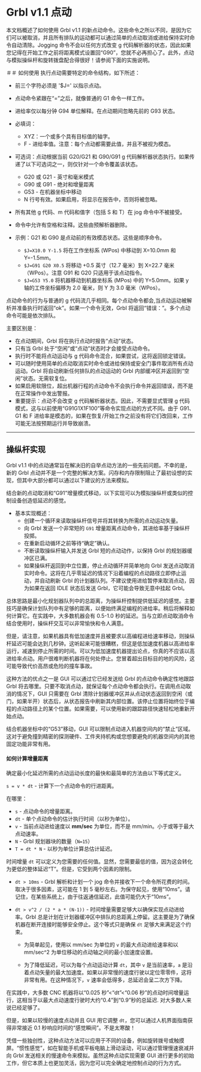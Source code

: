 # Grbl v1.1 点动

本文档概述了如何使用 Grbl v1.1 的新点动命令。这些命令之所以不同，是因为它们可以被取消，并且所有排队的运动都可以通过简单的点动取消或进给保持实时命令自动清除。Jogging 命令不会以任何方式改变 g 代码解析器的状态，因此如果您记得在开始工作之前将距离模式设置回“G90”，您就不必再担心了。此外，点动与模拟操纵杆和旋转拨盘配合得很好！请参阅下面的实施说明。

＃＃ 如何使用
执行点动需要特定的命令结构，如下所述：

 - 前三个字符必须是 '$J=' 以指示点动。
 - 点动命令紧跟在“=”之后，就像普通的 G1 命令一样工作。
 - 进给率仅以每分钟 G94 单位解释。在点动期间忽略先前的 G93 状态。
 - 必填词：
   - XYZ：一个或多个具有目标值的轴字。
   - F - 进给率值。注意：每个点动都需要此值，并且不被视为模态。
 - 可选词：点动根据当前 G20/G21 和 G90/G91 g 代码解析器状态执行。如果传递了以下可选词之一，则仅针对一个命令覆盖该状态。
   - G20 或 G21 - 英寸和毫米模式
   - G90 或 G91 - 绝对和增量距离
   - G53 - 在机器坐标中移动
   - N 行号有效。如果启用，将显示在报告中，否则将被忽略。
 - 所有其他 g 代码、m 代码和值字（包括 S 和 T）在 jog 命令中不被接受。
 - 命令中允许有空格和注释。这些由预解析器删除。

 - 示例：G21 和 G90 是点动前的有效模态状态。这些是顺序命令。
    - `$J=X10.0 Y-1.5` 将在工作坐标系 (WPos) 中移动到 X=10.0mm 和 Y=-1.5mm。
    - `$J=G91 G20 X0.5` 将移动 +0.5 英寸（12.7 毫米）到 X=22.7 毫米（WPos）。注意 G91 和 G20 只适用于该点动指令。
    - `$J=G53 Y5.0` 将机器移动到机器坐标系 (MPos) 中的 Y=5.0mm。如果 y 轴的工件坐标偏移为 2.0 毫米，则 Y 为 3.0 毫米（WPos）。

点动命令的行为与普通的 g 代码流几乎相同。每个点动命令都会,当点动运动被解析并准备执行时返回“ok”。如果一个命令无效，Grbl 将返回“错误：”。多个点动命令可能是依次排队。

主要区别是：  

- 在点动期间，Grbl 将在执行点动时报告“点动”状态。
- 只有当 Grbl 处于“空闲”或“点动”状态时才会接受点动命令。
- 执行时不能将点动运动与 g 代码命令混合，如果尝试，这将返回锁定错误。
- 可以随时使用简单的点动取消实时命令或进给保持或安全门事件取消所有点动运动。Grbl 将自动刷新任何排队的点动运动的 Grbl 内部缓冲区并返回到“空闲”状态。无需软复位。
- 如果启用软限位，超出机器行程的点动命令不会执行命令并返回错误，而不是在正常操作中发出警报。
- 重要提示：点动不会改变 g 代码解析器状态。因此，不需要显式管理 g 代码模式，这与以前使用“G91G1X1F100”等命令实现点动的方式不同。由于 G91、G1 和 F 进给率是模态的，如果在恢复/开始工作之前没有将它们改回来，工作可能无法按预期运行并导致崩溃。

------

## 操纵杆实现

Grbl v1.1 中的点动通常旨在解决旧的自举点动方法的一些先前问题。不幸的是，新的 Grbl 点动并不是一个完整的解决方案。闪存和内存限制阻止了最初设想的实现，但其中大部分都可以通过以下建议的方法来模拟。

结合新的点动取消和“G91”增量模式移动，以下实现可以为模拟操纵杆或类似的控制设备创造低延迟的感觉。

- 基本实现概述： 
  - 创建一个循环来读取操纵杆信号并将其转换为所需的点动运动矢量。
  - 向 Grbl 发送一个非常短的 `G91` 增量距离点动命令，其进给率基于操纵杆投掷。
  - 在重新启动循环之前等待“确定”确认。
  - 不断读取操纵杆输入并发送 Grbl 短的点动动作，以保持 Grbl 的规划器缓冲区已满。
  - 如果操纵杆返回到中立位置，停止点动循环并简单地向 Grbl 发送点动取消实时命令。这将在几乎零延迟的情况下沿着编程的点动路径立即停止运动，并自动刷新 Grbl 的计划器队列。不建议使用进给暂停来取消点动，因为如果在返回 IDLE 状态后发送 Grbl，它可能会导致无意中挂起 Grbl。


总体思路是最小化规划器队列中的总距离，为操纵杆控制提供低延迟的感觉。主要技巧是确保计划队列中有足够的距离，以便始终满足编程的进给率。稍后将解释如何计算它。在实践中，大多数机器会有 0.5-1.0 秒的延迟。当与立即点动取消命令结合使用时，操纵杆交互可以非常愉快和令人满意。

但是，请注意，如果机器具有低加速度并且被要求以高编程进给速率移动，则操纵杆延迟可能会达到几秒钟。这听起来可能很糟糕，但这是低加速度机器以高进给率运行，减速到停止所需的时间。可以为低加速度机器提出论点，你真的不应该以高进给率点动。用户很难判断机器将在何处停止。您冒着超出目标目的地的风险，这可能导致代价高昂或危险的撞车事故。

这种方法的优点之一是 GUI 可以通过它已经发送给 Grbl 的点动命令确定性地跟踪 Grbl 将去哪里。只要不取消点动，就保证每个点动命令都会执行。在调用点动取消的情况下，GUI 只需要在 Grbl 清除计划器缓冲区并从点动状态返回到空闲（或门，如果半开）状态后，从状态报告中刷新其内部位置。该停止位置将始终位于编程的点动路径上的某个位置。如果需要，可以使用新的跟踪路径快速轻松地重新开始点动。

结合机器坐标中的“G53”移动，GUI 可以限制点动进入机器空间内的“禁止”区域。这对于避免撞到精密的探测硬件、工件夹持机构或您想要避免的机器空间内的其他固定功能非常有用。

#### 如何计算增量距离

确定最小化延迟所需的点动运动长度的最快和最简单的方法由以下等式定义。

`s = v * dt` - 计算下一个点动命令的行进距离。

在哪里：  

- `s` - 点动命令的增量距离。
- `dt` - 单个点动命令的估计执行时间（以秒为单位）。  
- `v` - 当前点动进给速度以 **mm/sec** 为单位，而不是 mm/min。小于或等于最大点动速率。
- `N` - Grbl 规划器块的数量（`N=15`）
- `T = dt * N` - 以秒为单位计算总估计延迟。
 
时间增量 `dt` 可以定义为您需要的任何值。显然，您需要最低的值，因为这会转化为更低的整体延迟“T”。但是，它受到两个因素的限制。

- `dt > 10ms` - Grbl 解析和计划一个 jog 命令并接收下一个命令所花费的时间。取决于很多因素，这可能在 1 到 5 毫秒左右。为保守起见，使用“10ms”。请记住，在某些系统上，由于往返通信延迟，此值可能仍大于“10ms”。

- `dt > v^2 / (2 * a * (N-1))` - 时间增量需要足够大以确保实现点动进给率。Grbl 总是计划在计划器缓冲区中排队的总距离上停留。这主要是为了确保机器在断开连接时能够安全停止。这个等式只是确保 `dt` 足够大来满足这个约束。

	- 为简单起见，使用以 mm/sec 为单位的 `v` 的最大点动进给速率和以 mm/sec^2 为单位移动的点动轴之间的最小加速度设置。

	- 为了降低延迟，可以为每个点动运动计算 `dt`，其中 `v` 是当前速率，`a` 是沿着点动矢量的最大加速度。如果以非常慢的速度行驶以定位零零件，这将非常有用。在这种情况下，`v` 速率会低得多，总延迟会呈二次方下降。

在实践中，大多数 CNC 机器将以“0.025 秒”<“dt”<“0.06 秒”的点动时间增量运行，这相当于以最大点动速度行驶时大约“0.4”到“0.9”秒的总延迟. 对大多数人来说已经足够了。

但是，如果以较慢的速度点动并且 GUI 用它调整 `dt`，您可以通过人机界面指南获得非常接近 0.1 秒响应时间的“感觉瞬间”。不是太寒酸！

凭借一些独创性，这种点动方法可以应用于不同的设备，例如旋转拨号或触摸屏。“惯性感觉”，如在智能手机或平板电脑上滑动滚动，可以通过管理慢速衰减并向 Grbl 发送相关的慢速命令来模拟。虽然这种点动实现需要 GUI 进行更多的初始工作，但它本质上也更加灵活，因为您可以完全确定地控制点动的行为方式。
